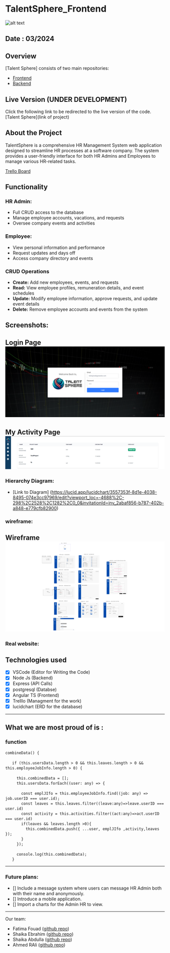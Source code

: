 # TalentSphere_Frontend

![alt text](<Copy of Reci-.png>)

## Date : 03/2024

## Overview

[Talent Sphere] consists of two main repositories:

- [Frontend](https://github.com/fsky99/project4_Frontend)
- [Backend](https://github.com/fsky99/project4_Backend)

## Live Version (UNDER DEVELOPMENT)

Click the following link to be redirected to the live version of the code. [Talent Sphere](link of project)

## About the Project

TalentSphere is a comprehensive HR Management System web application designed to streamline HR processes at a software company. The system provides a user-friendly interface for both HR Admins and Employees to manage various HR-related tasks.

[Trello Board](https://trello.com/b/ZpscjDPo/project4)

## Functionality

### HR Admin:

- Full CRUD access to the database
- Manage employee accounts, vacations, and requests
- Oversee company events and activities

### Employee:

- View personal information and performance
- Request updates and days off
- Access company directory and events

### CRUD Operations

- **Create:** Add new employees, events, and requests
- **Read:** View employee profiles, remuneration details, and event schedules
- **Update:** Modify employee information, approve requests, and update event details
- **Delete:** Remove employee accounts and events from the system

## Screenshots:
## Login Page ![Login Page](login.png)
## My Activity Page ![My ACtivity Page](myActivity.png)



### Hierarchy Diagram:

- [Link to Diagram] (https://lucid.app/lucidchart/3557353f-8d1e-4038-8495-074e3cc97969/edit?viewport_loc=-4688%2C-298%2C2528%2C1282%2C0_0&invitationId=inv_2abaf856-b787-402b-a848-e779cfb82900)

### wireframe:
## Wireframe ![Home Page](Home.png)

### Real website:

## Technologies used

- [x] VSCode (Editor for Writing the Code)
- [x] Node Js (Backend)
- [x] Express (API Calls)
- [x] postgresql (Databse)
- [x] Angular TS (Frontend)
- [x] Trelllo (Managment for the work)
- [x] lucidchart (ERD for the database)

---

## What we are most proud of is :

### function

```
combineData() {
   
   if (this.usersData.length > 0 && this.leaves.length > 0 && this.employeeJobInfo.length > 0) {
 
     this.combinedData = [];
     this.usersData.forEach((user: any) => {
      
       const emplJIfo = this.employeeJobInfo.find((job: any) => job.userID === user.id);
       const leaves = this.leaves.filter((leave:any)=>leave.userID === user.id)
       const activity = this.activities.filter((act:any)=>act.userID === user.id)
       if(leaves && leaves.length >0){
         this.combinedData.push({ ...user, emplJIfo ,activity,leaves });
       }
     });

     console.log(this.combinedData);
   }
```

---

### Future plans:

- [] Include a message system where users can message HR Admin both with their name and anonymously.
- [] Introduce a mobile application.
- [] Import a charts for the Admin HR to view. 

---

Our team:

- Fatima Fouad ([github repo](https://github.com/fsky99))
- Shaika Ebrahim ([github repo](https://github.com/Shaikhask))
- Shaika Abdulla ([github repo](https://github.com/Shaikha277))
- Ahmed RAli ([github repo](https://github.com/Ahmedrali1))
